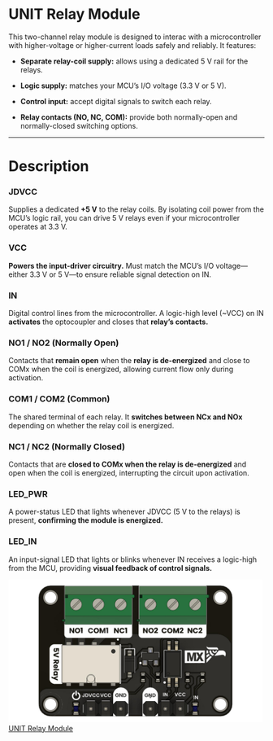 # UNIT Relay Module

This two-channel relay module is designed to interac with a microcontroller with higher-voltage or higher-current loads safely and reliably. It features:

* **Separate relay-coil supply:** allows using a dedicated 5 V rail for the relays.

* **Logic supply:** matches your MCU’s I/O voltage (3.3 V or 5 V).

* **Control input:** accept digital signals to switch each relay.

* **Relay contacts (NO, NC, COM):** provide both normally-open and normally-closed switching options.

---

# Description 

### JDVCC
Supplies a dedicated **+5 V** to the relay coils. By isolating coil power from the MCU’s logic rail, you can drive 5 V relays even if your microcontroller operates at 3.3 V.

### VCC
**Powers the input-driver circuitry.** Must match the MCU’s I/O voltage—either 3.3 V or 5 V—to ensure reliable signal detection on IN.

### IN
Digital control lines from the microcontroller. A logic-high level (~VCC) on IN **activates** the optocoupler and closes that **relay’s contacts.**

### NO1 / NO2 (Normally Open)
Contacts that **remain open** when the **relay is de-energized** and close to COMx when the coil is energized, allowing current flow only during activation.

### COM1 / COM2 (Common)
The shared terminal of each relay. It **switches between NCx and NOx** depending on whether the relay coil is energized.

### NC1 / NC2 (Normally Closed)
Contacts that are **closed to COMx when the relay is de-energized** and open when the coil is energized, interrupting the circuit upon activation.

### LED_PWR
A power-status LED that lights whenever JDVCC (5 V to the relays) is present, **confirming the module is energized.**

### LED_IN
An input-signal LED that lights or blinks whenever IN receives a logic-high from the MCU, providing **visual feedback of control signals.**

<a href="#"><img src="hardware/resources/Modulo Rele G6K-2G-Y-TR DC5 v4.jpg" width="500px"><br/> UNIT Relay Module</a>



